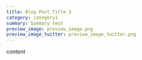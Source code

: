 ```yaml
---
title: Blog Post Title 3
category: category1
summary: Summary test
preview_image: preview_image.png
preview_image_twitter: preview_image_twitter.png
---
```


content

